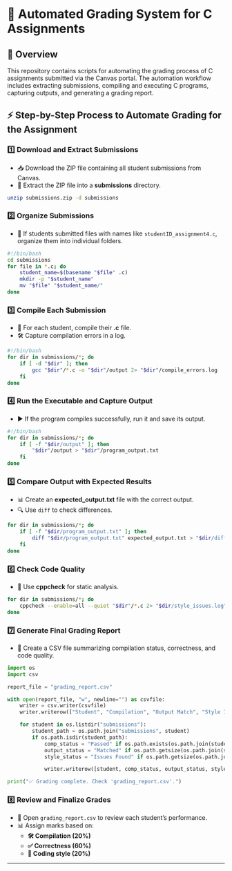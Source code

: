 # 📌 Automated Grading System for C Assignments

## 📝 Overview
This repository contains scripts for automating the grading process of C assignments submitted via the Canvas portal. The automation workflow includes extracting submissions, compiling and executing C programs, capturing outputs, and generating a grading report.

## ⚡ Step-by-Step Process to Automate Grading for the Assignment

### **1️⃣ Download and Extract Submissions**
- 📥 Download the ZIP file containing all student submissions from Canvas.
- 📂 Extract the ZIP file into a **submissions** directory.

```bash
unzip submissions.zip -d submissions
```

### **2️⃣ Organize Submissions**
- 📌 If students submitted files with names like `studentID_assignment4.c`, organize them into individual folders.

```bash
#!/bin/bash
cd submissions
for file in *.c; do
    student_name=$(basename "$file" .c)
    mkdir -p "$student_name"
    mv "$file" "$student_name/"
done
```

### **3️⃣ Compile Each Submission**
- 🔄 For each student, compile their **.c** file.
- 🛠️ Capture compilation errors in a log.

```bash
#!/bin/bash
for dir in submissions/*; do
    if [ -d "$dir" ]; then
        gcc "$dir"/*.c -o "$dir"/output 2> "$dir"/compile_errors.log
    fi
done
```

### **4️⃣ Run the Executable and Capture Output**
- ▶️ If the program compiles successfully, run it and save its output.

```bash
#!/bin/bash
for dir in submissions/*; do
    if [ -f "$dir/output" ]; then
        "$dir"/output > "$dir"/program_output.txt
    fi
done
```

### **5️⃣ Compare Output with Expected Results**
- 📊 Create an **expected_output.txt** file with the correct output.
- 🔍 Use `diff` to check differences.

```bash
for dir in submissions/*; do
    if [ -f "$dir/program_output.txt" ]; then
        diff "$dir/program_output.txt" expected_output.txt > "$dir/diff.log"
    fi
done
```

### **6️⃣ Check Code Quality**
- 🧐 Use **cppcheck** for static analysis.

```bash
for dir in submissions/*; do
    cppcheck --enable=all --quiet "$dir"/*.c 2> "$dir/style_issues.log"
done
```

### **7️⃣ Generate Final Grading Report**
- 📑 Create a CSV file summarizing compilation status, correctness, and code quality.

```python
import os
import csv

report_file = "grading_report.csv"

with open(report_file, "w", newline="") as csvfile:
    writer = csv.writer(csvfile)
    writer.writerow(["Student", "Compilation", "Output Match", "Style Issues"])

    for student in os.listdir("submissions"):
        student_path = os.path.join("submissions", student)
        if os.path.isdir(student_path):
            comp_status = "Passed" if os.path.exists(os.path.join(student_path, "output")) else "Failed"
            output_status = "Matched" if os.path.getsize(os.path.join(student_path, "diff.log")) == 0 else "Mismatch"
            style_status = "Issues Found" if os.path.getsize(os.path.join(student_path, "style_issues.log")) > 0 else "Clean"

            writer.writerow([student, comp_status, output_status, style_status])

print("✅ Grading complete. Check 'grading_report.csv'.")
```

### **8️⃣ Review and Finalize Grades**
- 📌 Open `grading_report.csv` to review each student’s performance.
- 📊 Assign marks based on:
  - **🛠️ Compilation (20%)**
  - **✅ Correctness (60%)**
  - **📎 Coding style (20%)**

---


